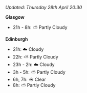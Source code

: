 *Updated: Thursday 28th April 20:30*

**Glasgow**

* 21h - 8h: :partly_sunny: Partly Cloudy

**Edinburgh**

* 21h: :cloud: Cloudy
* 22h: :partly_sunny: Partly Cloudy
* 23h - 2h: :cloud: Cloudy
* 3h - 5h: :partly_sunny: Partly Cloudy
* 6h, 7h: :sunny: Clear
* 8h: :partly_sunny: Partly Cloudy
